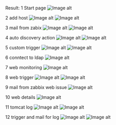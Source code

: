 Result:
1 Start page
![Image alt](https://github.com/DmitryKramich/zabbix/blob/master/task1-2/images/0.png)

2 add host
![Image alt](https://github.com/DmitryKramich/zabbix/blob/master/task1-2/images/1.png)
![Image alt](https://github.com/DmitryKramich/zabbix/blob/master/task1-2/images/2.png)

3 mail from zabix
![Image alt](https://github.com/DmitryKramich/zabbix/blob/master/task1-2/images/3.png)
![Image alt](https://github.com/DmitryKramich/zabbix/blob/master/task1-2/images/4.png)

4 auto discovery action
![Image alt](https://github.com/DmitryKramich/zabbix/blob/master/task1-2/images/5.png)
![Image alt](https://github.com/DmitryKramich/zabbix/blob/master/task1-2/images/6.png)

5 custom trigger
![Image alt](https://github.com/DmitryKramich/zabbix/blob/master/task1-2/images/7%20custom_trigger.png)
![Image alt](https://github.com/DmitryKramich/zabbix/blob/master/task1-2/images/8%20email_trigger.png)

6 conntect to ldap
![Image alt](https://github.com/DmitryKramich/zabbix/blob/master/task1-2/images/9%20ldap.png)

7 web monitoring
![Image alt](https://github.com/DmitryKramich/zabbix/blob/master/task1-2/images/10%20web-scenario.png)

8 web trigger
![Image alt](https://github.com/DmitryKramich/zabbix/blob/master/task1-2/images/11%20web-trigger.png)
![Image alt](https://github.com/DmitryKramich/zabbix/blob/master/task1-2/images/12%20web-alert.png)

9 mail from zabbix web issue
![Image alt](https://github.com/DmitryKramich/zabbix/blob/master/task1-2/images/13%20web-mail.png)

10 web details
![Image alt](https://github.com/DmitryKramich/zabbix/blob/master/task1-2/images/14%20web-scenario-details.png)

11 tomcat log
![Image alt](https://github.com/DmitryKramich/zabbix/blob/master/task1-2/images/15%20tomcat-logs.png)
![Image alt](https://github.com/DmitryKramich/zabbix/blob/master/task1-2/images/16%20tomcat-logs-rule.png)

12 trigger and mail for log
![Image alt](https://github.com/DmitryKramich/zabbix/blob/master/task1-2/images/17%20triger%20for%20logs.png)
![Image alt](https://github.com/DmitryKramich/zabbix/blob/master/task1-2/images/18.png)
